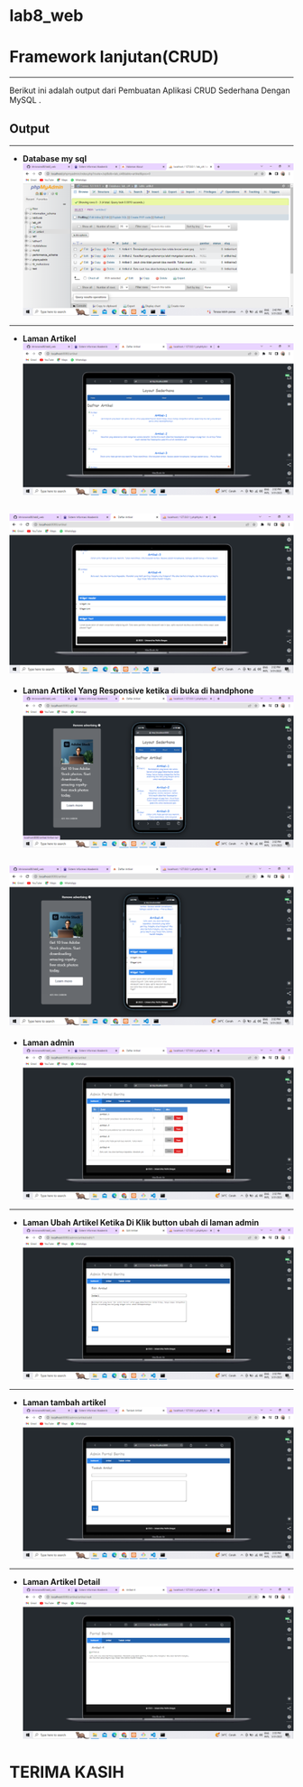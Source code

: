 # lab8_web
# Framework lanjutan(CRUD)
---
Berikut ini adalah output dari Pembuatan Aplikasi CRUD Sederhana Dengan MySQL .

## Output
---
- **Database my sql**
![img1](ci4/lab8/db.png)
---
- **Laman Artikel**
![img2](ci4/lab8/ss1.png)

![img3](ci4/lab8/ss2.png)
---
- **Laman Artikel Yang Responsive ketika di buka di handphone**
![img4](ci4/lab8/responsive.png)

![img5](ci4/lab8/responsive2.png)
---
- **Laman admin**
![img6](ci4/lab8/admin.png)
---
- **Laman Ubah Artikel Ketika Di Klik button ubah di laman admin**
![img6](ci4/lab8/ubah.png)
---
- **Laman tambah artikel**
![im7](ci4/lab8/tambah-artikel.png)
---
- **Laman Artikel Detail**
![img8](ci4/lab8/artikel-detail.png)

# TERIMA KASIH 
